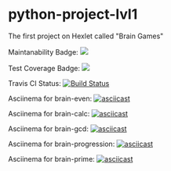 # python-project-lvl1
The first project on Hexlet called "Brain Games"

Maintanability Badge:
<a href="https://codeclimate.com/github/codeclimate/codeclimate/maintainability"><img src="https://api.codeclimate.com/v1/badges/a99a88d28ad37a79dbf6/maintainability" /></a>

Test Coverage Badge:
<a href="https://codeclimate.com/github/codeclimate/codeclimate/test_coverage"><img src="https://api.codeclimate.com/v1/badges/a99a88d28ad37a79dbf6/test_coverage" /></a>

Travis CI Status:
[![Build Status](https://travis-ci.com/ANnick2908/python-project-lvl1.svg?branch=master)](https://travis-ci.com/ANnick2908/python-project-lvl1)

Asciinema for brain-even:
[![asciicast](https://asciinema.org/a/XxgO4PwdUVA1FSOrHayLvOK50.svg)](https://asciinema.org/a/XxgO4PwdUVA1FSOrHayLvOK50)

Asciinema for brain-calc:
[![asciicast](https://asciinema.org/a/5PQlKi8UPemqwlW4aeoBE4cUl.svg)](https://asciinema.org/a/5PQlKi8UPemqwlW4aeoBE4cUl)

Asciinema for brain-gcd:
[![asciicast](https://asciinema.org/a/dYb79RzMM92EihLQOpMv9xpOd.svg)](https://asciinema.org/a/dYb79RzMM92EihLQOpMv9xpOd)

Asciinema for brain-progression:
[![asciicast](https://asciinema.org/a/yx4ehVXhlv2Yto5hppz2SOg1U.svg)](https://asciinema.org/a/yx4ehVXhlv2Yto5hppz2SOg1U)

Asciinema for brain-prime:
[![asciicast](https://asciinema.org/a/PB9MpIX5o2AecDu8NVkhFTQyW.svg)](https://asciinema.org/a/PB9MpIX5o2AecDu8NVkhFTQyW)
